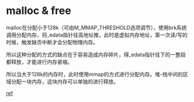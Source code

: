 
# malloc & free

malloc在分配小于128k（可由M_MMAP_THRESHOLD选项调节），使用brk系统调用分配内存，将_edata指针往高地址推，此时是虚拟内存地址，第一次读/写的时候，触发缺页中断才会分配物理内存。

所以这种分配的方式的缺点在于容易造成内存碎片，得_edata指针往下的一整段都释放，才能进行内存紧缩。

所以当大于128k的内存时，此时使用mmap的方式进行分配内存。堆-栈中间的区域分配一块内存，这块内存可以单独的进行释放。

[ref](https://www.cnblogs.com/vinozly/p/5489138.html)
